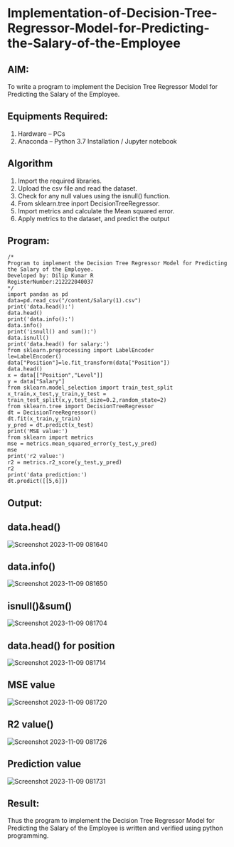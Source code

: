 # Implementation-of-Decision-Tree-Regressor-Model-for-Predicting-the-Salary-of-the-Employee

## AIM:
To write a program to implement the Decision Tree Regressor Model for Predicting the Salary of the Employee.

## Equipments Required:
1. Hardware – PCs
2. Anaconda – Python 3.7 Installation / Jupyter notebook

## Algorithm
1. Import the required libraries.
2. Upload the csv file and read the dataset.
3. Check for any null values using the isnull() function.
4. From sklearn.tree inport DecisionTreeRegressor.
5. Import metrics and calculate the Mean squared error.
6. Apply metrics to the dataset, and predict the output 

## Program:
```
/*
Program to implement the Decision Tree Regressor Model for Predicting the Salary of the Employee.
Developed by: Dilip Kumar R
RegisterNumber:212222040037  
*/
import pandas as pd
data=pd.read_csv("/content/Salary(1).csv")
print('data.head():')
data.head()
print('data.info():')
data.info()
print('isnull() and sum():')
data.isnull()
print('data.head() for salary:')
from sklearn.preprocessing import LabelEncoder
le=LabelEncoder()
data["Position"]=le.fit_transform(data["Position"])
data.head()
x = data[["Position","Level"]]
y = data["Salary"]
from sklearn.model_selection import train_test_split
x_train,x_test,y_train,y_test = train_test_split(x,y,test_size=0.2,random_state=2)
from sklearn.tree import DecisionTreeRegressor
dt = DecisionTreeRegressor()
dt.fit(x_train,y_train)
y_pred = dt.predict(x_test)
print('MSE value:')
from sklearn import metrics
mse = metrics.mean_squared_error(y_test,y_pred)
mse
print('r2 value:')
r2 = metrics.r2_score(y_test,y_pred)
r2
print('data prediction:')
dt.predict([[5,6]])
```

## Output:
## data.head()
![Screenshot 2023-11-09 081640](https://github.com/dilipkumar1265/Implementation-of-Decision-Tree-Regressor-Model-for-Predicting-the-Salary-of-the-Employee/assets/119065291/b7b1596f-85c3-4a29-9ac7-67799cf26add)
## data.info()
![Screenshot 2023-11-09 081650](https://github.com/dilipkumar1265/Implementation-of-Decision-Tree-Regressor-Model-for-Predicting-the-Salary-of-the-Employee/assets/119065291/0d05a282-6268-41e0-8a6c-65d11ac5631b)
## isnull()&sum()
![Screenshot 2023-11-09 081704](https://github.com/dilipkumar1265/Implementation-of-Decision-Tree-Regressor-Model-for-Predicting-the-Salary-of-the-Employee/assets/119065291/9fcaae89-8b67-4a65-9d11-d991e82e5ea1)
## data.head() for position
![Screenshot 2023-11-09 081714](https://github.com/dilipkumar1265/Implementation-of-Decision-Tree-Regressor-Model-for-Predicting-the-Salary-of-the-Employee/assets/119065291/a2178f3f-e3cb-4cf5-beca-7e130b23c17c)
## MSE value
![Screenshot 2023-11-09 081720](https://github.com/dilipkumar1265/Implementation-of-Decision-Tree-Regressor-Model-for-Predicting-the-Salary-of-the-Employee/assets/119065291/a8c1fe48-aaca-4f17-8d09-7921be859327)
## R2 value()
![Screenshot 2023-11-09 081726](https://github.com/dilipkumar1265/Implementation-of-Decision-Tree-Regressor-Model-for-Predicting-the-Salary-of-the-Employee/assets/119065291/528478a1-da98-44c6-912b-bdc03c44109b)
## Prediction value
![Screenshot 2023-11-09 081731](https://github.com/dilipkumar1265/Implementation-of-Decision-Tree-Regressor-Model-for-Predicting-the-Salary-of-the-Employee/assets/119065291/60641c77-c3a6-4484-9915-d7c6bd927a06)


## Result:
Thus the program to implement the Decision Tree Regressor Model for Predicting the Salary of the Employee is written and verified using python programming.
